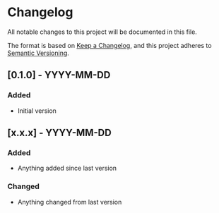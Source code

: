 # Changelog

All notable changes to this project will be documented in this file.

The format is based on [Keep a Changelog](https://keepachangelog.com/en/1.0.0/),
and this project adheres to [Semantic Versioning](https://semver.org/spec/v2.0.0.html).

[comment]: # (Template for updates)
## [0.1.0] - YYYY-MM-DD
### Added
- Initial version


[comment]: # (Template for updates)
## [x.x.x] - YYYY-MM-DD
### Added
- Anything added since last version
### Changed
- Anything changed from last version

